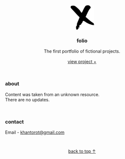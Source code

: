 <br />
<div align="center">
  <a href="#top">
    <img src="images/logo.png" alt="logo" width="80" height="80">
  </a>

  <h3 align="center">folio</h3>

  <p align="center">
    The first portfolio of fictional projects.
    <br />
    <br />
    <a href="https://khantorot.github.io/folio">view project +</a>
  </p>
</div>
<br />





### about

Content was taken from an unknown resource.  
There are no updates.



<br />



### contact

Email - khantorot@gmail.com





<br />
<p align="center"><a href="#top">back to top ↑</a></p>